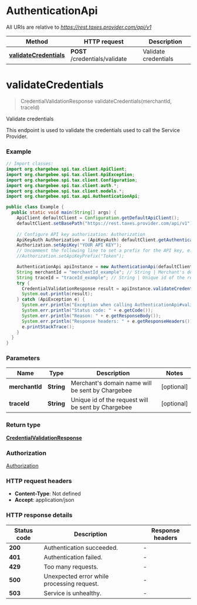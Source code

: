 # AuthenticationApi

All URIs are relative to *https://rest.taxes.provider.com/api/v1*

| Method | HTTP request | Description |
|------------- | ------------- | -------------|
| [**validateCredentials**](AuthenticationApi.md#validateCredentials) | **POST** /credentials/validate | Validate credentials |


<a id="validateCredentials"></a>
# **validateCredentials**
> CredentialValidationResponse validateCredentials(merchantId, traceId)

Validate credentials

This endpoint is used to validate the credentials used to call the Service Provider.

### Example
```java
// Import classes:
import org.chargebee.spi.tax.client.ApiClient;
import org.chargebee.spi.tax.client.ApiException;
import org.chargebee.spi.tax.client.Configuration;
import org.chargebee.spi.tax.client.auth.*;
import org.chargebee.spi.tax.client.models.*;
import org.chargebee.spi.tax.api.AuthenticationApi;

public class Example {
  public static void main(String[] args) {
    ApiClient defaultClient = Configuration.getDefaultApiClient();
    defaultClient.setBasePath("https://rest.taxes.provider.com/api/v1");
    
    // Configure API key authorization: Authorization
    ApiKeyAuth Authorization = (ApiKeyAuth) defaultClient.getAuthentication("Authorization");
    Authorization.setApiKey("YOUR API KEY");
    // Uncomment the following line to set a prefix for the API key, e.g. "Token" (defaults to null)
    //Authorization.setApiKeyPrefix("Token");

    AuthenticationApi apiInstance = new AuthenticationApi(defaultClient);
    String merchantId = "merchantId_example"; // String | Merchant's domain name will be sent by Chargebee
    String traceId = "traceId_example"; // String | Unique id of the request will be sent by Chargebee
    try {
      CredentialValidationResponse result = apiInstance.validateCredentials(merchantId, traceId);
      System.out.println(result);
    } catch (ApiException e) {
      System.err.println("Exception when calling AuthenticationApi#validateCredentials");
      System.err.println("Status code: " + e.getCode());
      System.err.println("Reason: " + e.getResponseBody());
      System.err.println("Response headers: " + e.getResponseHeaders());
      e.printStackTrace();
    }
  }
}
```

### Parameters

| Name | Type | Description  | Notes |
|------------- | ------------- | ------------- | -------------|
| **merchantId** | **String**| Merchant&#39;s domain name will be sent by Chargebee | [optional] |
| **traceId** | **String**| Unique id of the request will be sent by Chargebee | [optional] |

### Return type

[**CredentialValidationResponse**](CredentialValidationResponse.md)

### Authorization

[Authorization](../README.md#Authorization)

### HTTP request headers

 - **Content-Type**: Not defined
 - **Accept**: application/json

### HTTP response details
| Status code | Description | Response headers |
|-------------|-------------|------------------|
| **200** | Authentication succeeded. |  -  |
| **401** | Authentication failed. |  -  |
| **429** | Too many requests. |  -  |
| **500** | Unexpected error while processing request. |  -  |
| **503** | Service is unhealthy. |  -  |

